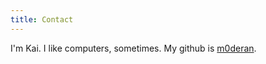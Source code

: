 ```yaml
---
title: Contact
---
```


I'm Kai. I like computers, sometimes.  My github is
[m0deran](www.github.com/m0deran).


